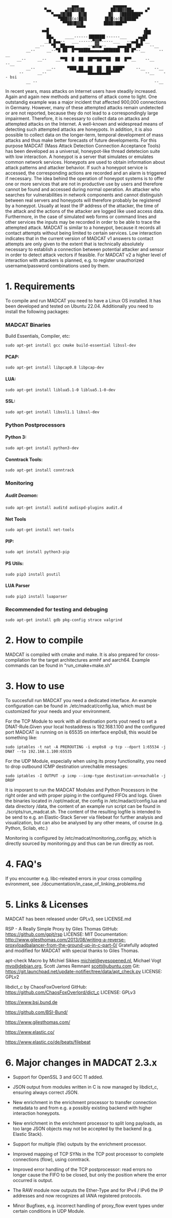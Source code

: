 ```
                             ▄▄▄               ▄▄▄▄▄▄
                 ▀▄▄      ▄▓▓█▓▓▓█▌           ██▓██▓▓██▄     ▄▀
                    ▀▄▄▄▓█▓██   █▓█▌         █▓   ▓████████▀
                       ▀███▓▓(o)██▓▌       ▐█▓█(o)█▓█████▀
                         ▀▀██▓█▓▓█         ████▓███▀▀
                  ▄            ▀▀▀▀                          ▄
                ▀▀█                                         ▐██▌
                  ██▄     ____------▐██████▌------___     ▄▄██
                 __█ █▄▄--   ___------▀▓▓▀-----___   --▄▄█ █▀__
             __--   ▀█  ██▄▄▄▄    __--▄▓▓▄--__   ▄▄▄▄██  ██▀   --__
         __--     __--▀█ ██  █▀▀█████▄▄▄▄▄▄███████  ██ █▀--__      --__
     __--     __--    __▀▀█  █  ██  ██▀▀██▀▀██  ██  █▀▀__    --__      --__
         __--     __--     ▀███ ██  ██  ██  ██ ████▀     --__    --__
      --      __--             ▀▀▀▀▀██▄▄██▄▄██▀▀▀▀           --__    -- bsi
         __ --                                                   --__
```
In recent years, mass attacks on Internet users have steadily increased. Again and again new methods and patterns of attack come to light. One outstandig example was a major incident that affected 900,000 connections in Germany. However, many of these attempted attacks remain undetected or are not reported, because they do not lead to a correspondingly large impairment. Therefore, it is necessary to collect data on attacks and attempted attacks on the Internet. A well-known and widespread means of detecting such attempted attacks are honeypots. In addition, it is also possible to collect data on the longer-term, temporal development of mass attacks and thus make better forecasts of future developments.
For this purpose MADCAT (Mass Attack Detection Connection Acceptance Tools) has been developed as a universal, honeypot-like thread detetecion suite with low interaction. A honeypot is a server that simulates or emulates common network services. Honeypots are used to obtain information about attack patterns and attacker behavior. If such a honeypot service is accessed, the corresponding actions are recorded and an alarm is triggered if necessary. The idea behind the operation of honeypot systems is to offer one or more services that are not in productive use by users and therefore cannot be found and accessed during normal operation. An attacker who searches for vulnerabilities in network components and cannot distinguish between real servers and honeypots will therefore probably be registered by a honeypot. Usually at least the IP address of the attacker, the time of the attack and the actions of the attacker are logged like used access data. Furthermore, in the case of simulated web forms or command lines and other services the inputs may be recorded in order to be able to trace the attempted attack.
MADCAT is similar to a honeypot, because it records all contact attempts without being limited to certain services. Low interaction indicates that in the current version of MADCAT v1 answers to contact attempts are only given to the extent that is technically absolutely necessary to establish a connection between potential attacker and sensor in order to detect attack vectors if feasible. For MADCAT v2 a higher level of interaction with attackers is planned, e.g. to register unauthorized username/password combinations used by them.

 # 1. Requirements

To compile and run MADCAT you need to have a Linux OS installed. It has been developed and tested on Ubuntu 22.04. Additionally you need to install the following packages:

### MADCAT Binaries ###

Build Essentials, Compiler, etc:
```
sudo apt-get install gcc cmake build-essential libssl-dev
```
#### PCAP: ####
```
sudo apt-get install libpcap0.8 libpcap-dev
```
#### LUA: ####
```
sudo apt-get install liblua5.1-0 liblua5.1-0-dev
```
#### SSL: ####
```
sudo apt-get install libssl1.1 libssl-dev
```

### Python Postprocessors ###

#### Python 3: ####
```
sudo apt-get install python3-dev
```
#### Conntrack Tools: ####
```
sudo apt-get install conntrack
```

### Monitoring ###

##### Audit Deamon: ####
```
sudo apt-get install auditd audispd-plugins audit.d
```
#### Net Tools ####
```
sudo apt-get install net-tools
```
#### PIP: ####
```
sudo apt install python3-pip
```
#### PS Utils: ####
```
sudo pip3 install psutil
```
#### LUA Parser ####
```
sudo pip3 install luaparser
```

### Recommended for testing and debuging ###
```
sudo apt-get install gdb pkg-config strace valgrind
```

 # 2. How to compile

MADCAT is compiled with cmake and make. It is also prepared for cross-compilation for the target architectures armhf and aarch64.
Example commands can be found in "run_cmake+make.sh"

 # 3. How to use

To succesfull run MADCAT you need a dedicated interface. An example configuration can be found in ./etc/madcat/config.lua, which must be customized for your needs and your environment.

For the TCP Module to work with all destination ports yout need to set a DNAT-Rule.Given your local hostaddress is 192.168.1.100 and
the configured port MADCAT is running on is 65535 on interface enp0s8, this would be something like:

```
sudo iptables -t nat -A PREROUTING -i enp0s8 -p tcp --dport 1:65534 -j DNAT --to 192.168.1.100:65535
```

For the UDP Module, especially when using its proxy functionality, you need to drop outbound ICMP destination unrechable messages:

```
sudo iptables -I OUTPUT -p icmp --icmp-type destination-unreachable -j DROP
```

It is imporant to run the MADCAT Modules and Python Processors in the right order and with proper piping in the configured FIFOs and logs.
Given the binaries located in /opt/madcat, the config in /etc/madact/config.lua and data directory /data, the content of an example
run script can be found in ./scripts/run_madcat.sh.
The content of the resulting logfile is intended to be send to e.g. an Elastic-Stack Server via filebeat for further analysis and visualization,
but can also be analysed by any other means, of course (e.g. Python, Scilab, etc.)

Monitoring is configured by /etc/madcat/monitoring_config.py, which is directly sourced by monitoring.py and thus can be run directly as root.

 # 4. FAQ's

If you encounter e.g. libc-releated errors in your cross compiling evironment, see ./documentation/in_case_of_linking_problems.md

 # 5. Links & Licenses

MADCAT has been released under GPLv3, see LICENSE.md

RSP - A Really Simple Proxy by Giles Thomas
GitHub: https://github.com/gpjt/rsp
LICENSE: MIT
Documentation: http://www.gilesthomas.com/2013/08/writing-a-reverse-proxyloadbalancer-from-the-ground-up-in-c-part-0/
Gratefully adopted and modified for MADCAT with special thanks to Giles Thomas.

apt-check Macro by Michiel Sikkes <michiel@eyesopened.nl>, Michael Vogt <mvo@debian.org>, Scott James Remnant <scott@ubuntu.com>
Git: https://git.launchpad.net/update-notifier/tree/data/apt_check.py
LICENSE: GPLv2

libdict_c by ChaosFoxOverlord
GitHub: https://github.com/ChaosFoxOverlord/dict_c
LICENSE: GPLv3

 https://www.bsi.bund.de

 https://github.com/BSI-Bund/

 https://www.gilesthomas.com/

 https://www.elastic.co/

 https://www.elastic.co/de/beats/filebeat
 
 # 6. Major changes in MADCAT 2.3.x
 
* Support for OpenSSL 3 and GCC 11 added.
 
* JSON output from modules written in C is now managed by libdict_c, ensuring always correct JSON.

* New enrichment in the enrichment processor to transfer connection metadata to and from e.g. a possibly existing backend with higher interaction honeypots.

* New enrichment in the enrichment processor to split long payloads, as too large JSON objects may not be accepted by the backend (e.g. Elastic Stack).

* Support for multiple (file) outputs by the enrichment processor.

* Improved mapping of TCP SYNs in the TCP post processor to complete connections (flow), using conntrack.

* Improved error handling of the TCP postprocessor: read errors no longer cause the FIFO to be closed, but only the position where the error occurred is output.

* The RAW module now outputs the Ether-Type and for IPv4 / IPv6 the IP addresses and now recognizes all IANA registered protocols.

* Minor Bugfixes, e.g. incorrect handling of proxy_flow event types under certain conditions in UDP Module.
